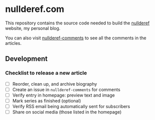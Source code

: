 # nullderef.com

This repository contains the source code needed to build the
[nullderef](https://nullderef.com) website, my personal blog.

You can also visit
[nullderef-comments](https://github.com/marioortizmanero/nullderef.com-comments)
to see all the comments in the articles.

## Development

### Checklist to release a new article

- [ ] Reorder, clean up, and archive biography
- [ ] Create an issue in `nullderef-comments` for comments
- [ ] Verify entry in homepage: preview text and image
- [ ] Mark series as finished (optional)
- [ ] Verify RSS email being automatically sent for subscribers
- [ ] Share on social media (those listed in the homepage)
